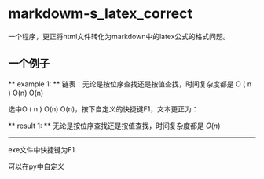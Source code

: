 # markdowm-s_latex_correct
一个程序，更正将html文件转化为markdown中的latex公式的格式问题。

## 一个例子
** example 1: ** 链表：无论是按位序查找还是按值查找，时间复杂度都是 O \( n \) O\(n\) O\(n\)



选中O \( n \) O\(n\) O\(n\)，按下自定义的快捷键F1，文本更正为：



** result 1: ** 无论是按位序查找还是按值查找，时间复杂度都是 $O(n)$



-------------------------------------------


exe文件中快捷键为F1



可以在py中自定义
